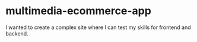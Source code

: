 # multimedia-ecommerce-app
I wanted to create a complex site where I can test my skills for frontend and backend.
